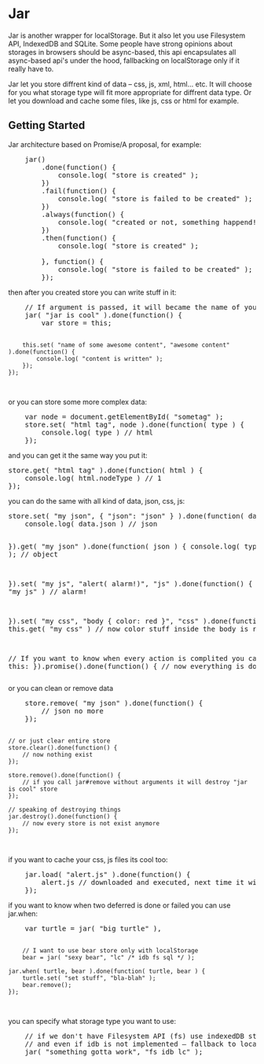 <h1>Jar</h1>
<p>
Jar is another wrapper for localStorage. But it also let you use Filesystem API, IndexedDB and SQLite.
Some people have strong opinions about storages in browsers should be async-based, this api encapsulates all
async-based api's under the hood, fallbacking on localStorage only if it really have to.

Jar let you store diffrent kind of data – css, js, xml, html... etc. It will choose for you what storage type
will fit more appropriate for diffrent data type. Or let you download and cache some files, like
js, css or html for example.
</p>

<h2>Getting Started</h2>
<p>Jar architecture based on Promise/A proposal, for example:</p>

<pre>
    jar()
        .done(function() {
            console.log( "store is created" );
        })
        .fail(function() {
            console.log( "store is failed to be created" );
        })
        .always(function() {
            console.log( "created or not, something happend!" )
        })
        .then(function() {
            console.log( "store is created" );

        }, function() {
            console.log( "store is failed to be created" );
        });
</pre>

<p>then after you created store you can write stuff in it:</p>
<pre>
    // If argument is passed, it will became the name of your store
    jar( "jar is cool" ).done(function() {
        var store = this;

        this.set( "name of some awesome content", "awesome content" ).done(function() {
            console.log( "content is written" );
        });
    });
</pre>

<p>or you can store some more complex data:</p>
<pre>
    var node = document.getElementById( "sometag" );
    store.set( "html tag", node ).done(function( type ) {
        console.log( type ) // html
    });
</pre>

<p>and you can get it the same way you put it:</p>
<pre>
store.get( "html tag" ).done(function( html ) {
    console.log( html.nodeType ) // 1
});
</pre>

<p>you can do the same with all kind of data, json, css, js: </p>
<pre>
store.set( "my json", { "json": "json" } ).done(function( data ) {
    console.log( data.json ) // json

}).get( "my json" ).done(function( json ) {
    console.log( typeof json ); // object

}).set( "my js", "alert( alarm!)", "js" ).done(function() {
    this.get( "my js" ) // alarm!

}).set( "my css", "body { color: red }", "css" ).done(function() {
    this.get( "my css" ) // now color stuff inside the body is red

// If you want to know when every action is complited you can do this:
}).promise().done(function() {
    // now everything is done
})
</pre>

<p>or you can clean or remove data</p>
<pre>
    store.remove( "my json" ).done(function() {
        // json no more
    });

    // or just clear entire store
    store.clear().done(function() {
        // now nothing exist
    });

    store.remove().done(function() {
        // if you call jar#remove without arguments it will destroy "jar is cool" store
    });

    // speaking of destroying things
    jar.destroy().done(function() {
        // now every store is not exist anymore
    });
</pre>

<p>if you want to cache your css, js files its cool too:</p>
<pre>
    jar.load( "alert.js" ).done(function() {
        alert.js // downloaded and executed, next time it will be downloaded and executed from Filesystem API, or IndexedDD or Sql.. well, you never know
    });
</pre>

<p>if you want to know when two deferred is done or failed you can use jar.when:</p>
<pre>
    var turtle = jar( "big turtle" ),

        // I want to use bear store only with localStorage
        bear = jar( "sexy bear", "lc" /* idb fs sql */ );

    jar.when( turtle, bear ).done(function( turtle, bear ) {
        turtle.set( "set stuff", "bla-blah" );
        bear.remove();
    });
</pre>

<p>you can specify what storage type you want to use:</p>
<pre>
    // if we don't have Filesystem API (fs) use indexedDB storage (idb)
    // and even if idb is not implemented – fallback to localStorage (lc)
    jar( "something gotta work", "fs idb lc" );
</pre>



